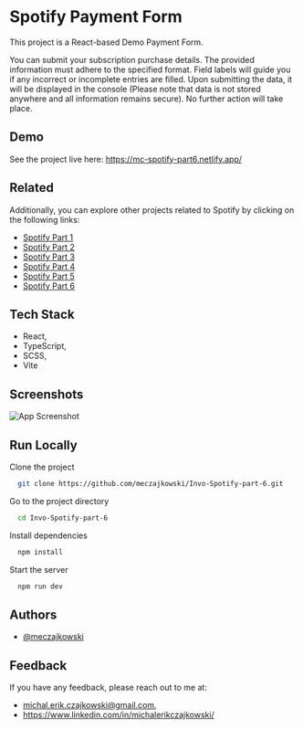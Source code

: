 
# Spotify Payment Form
This project is a React-based Demo Payment Form.

You can submit your subscription purchase details. The provided information must adhere to the specified format. Field labels will guide you if any incorrect or incomplete entries are filled. Upon submitting the data, it will be displayed in the console (Please note that data is not stored anywhere and all information remains secure). No further action will take place.
## Demo
See the project live here:
https://mc-spotify-part6.netlify.app/
## Related

Additionally, you can explore other projects related to Spotify by clicking on the following links:

- [Spotify Part 1](https://mc-spotify-part1.netlify.app/)
- [Spotify Part 2](https://mc-spotify-part1.netlify.app/)
- [Spotify Part 3](https://mc-spotify-part1.netlify.app/)
- [Spotify Part 4](https://mc-spotify-part1.netlify.app/)
- [Spotify Part 5](https://mc-spotify-part1.netlify.app/)
- [Spotify Part 6](https://mc-spotify-part1.netlify.app/)
## Tech Stack

- React,
- TypeScript, 
- SCSS, 
- Vite


## Screenshots

![App Screenshot](https://github.com/meczajkowski/Invo-Spotify-part-6/assets/110562040/1b77f796-1d71-4255-9695-3572e86e547d)


## Run Locally

Clone the project

```bash
  git clone https://github.com/meczajkowski/Invo-Spotify-part-6.git
```

Go to the project directory

```bash
  cd Invo-Spotify-part-6
```

Install dependencies

```bash
  npm install
```

Start the server

```bash
  npm run dev
```


## Authors

- [@meczajkowski](https://www.github.com/octokatherine)


## Feedback

If you have any feedback, please reach out to me at:
-  michal.erik.czajkowski@gmail.com,
- https://www.linkedin.com/in/michalerikczajkowski/


